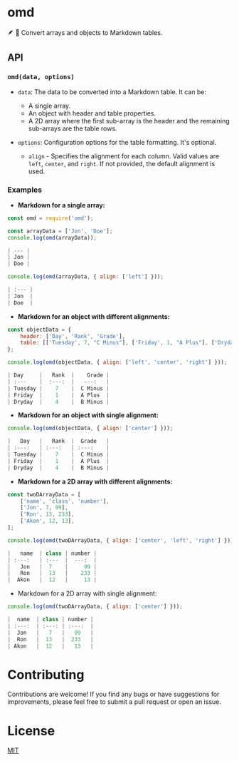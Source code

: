 # omd

:feather: :feet: Convert arrays and objects to Markdown tables.

## API

### `omd(data, options)`

- `data`: The data to be converted into a Markdown table. It can be:
    - A single array.
    - An object with header and table properties.
    - A 2D array where the first sub-array is the header and the remaining sub-arrays are the table rows.

- `options`: Configuration options for the table formatting. It's optional.
    - `align` - Specifies the alignment for each column. Valid values are `left`, `center`, and `right`. If not provided, the default alignment is used.


### Examples

- __Markdown for a single array:__

```js
const omd = require('omd');

const arrayData = ['Jon', 'Doe'];
console.log(omd(arrayData));

| --- |
| Jon |
| Doe |
```

```js
console.log(omd(arrayData, { align: ['left'] }));

| :--- |
| Jon  |
| Doe  |
```

- __Markdown for an object with different alignments:__

```js
const objectData = {
    header: ['Day', 'Rank', 'Grade'],
    table: [['Tuesday', 7, "C Minus"], ['Friday', 1, "A Plus"], ['Dryday', 4, "B Minus"]],
};

console.log(omd(objectData, { align: ['left', 'center', 'right'] }));

| Day     |   Rank  |    Grade |
| :---    |  :---:  |   ---:   |
| Tuesday |    7    |  C Minus |
| Friday  |    1    |  A Plus  |
| Dryday  |    4    |  B Minus |
```

- __Markdown for an object with single alignment:__

```js
console.log(omd(objectData, { align: ['center'] }));

|   Day   |   Rank  |  Grade   |
| :---:   | :---:   | :---:    |
| Tuesday |    7    |  C Minus |
| Friday  |    1    |  A Plus  |
| Dryday  |    4    |  B Minus |
```

- __Markdown for a 2D array with different alignments:__

```js
const twoDArrayData = [
    ['name', 'class', 'number'],
    ['Jon', 7, 99],
    ['Ron', 13, 233],
    ['Akon', 12, 13],
];

console.log(omd(twoDArrayData, { align: ['center', 'left', 'right'] }));

|   name  | class | number |
| :---:   | :---  |  ---:  |
|   Jon   |  7    |     99 |
|   Ron   |  13   |    233 |
|  Akon   |  12   |     13 |
```

- Markdown for a 2D array with single alignment:

```js
console.log(omd(twoDArrayData, { align: ['center'] }));

|  name  | class | number |
| :---:  | :---: | :---:  |
|  Jon   |   7   |   99   |
|  Ron   |  13   |  233   |
| Akon   |  12   |   13   |
```

# Contributing
Contributions are welcome! If you find any bugs or have suggestions for improvements, please feel free to submit a pull request or open an issue.

# License

[MIT](LICENSE)
